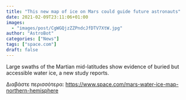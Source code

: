 ```yaml
---
title: "This new map of ice on Mars could guide future astronauts"
date: 2021-02-09T23:11:06+01:00
images:
  - "images/post/CgWGQjzZZPndcJfDTV7XtW.jpg"
author: "AstroBot"
categories: ["News"]
tags: ["space.com"]
draft: false
---
```


Large swaths of the Martian mid-latitudes show evidence of buried but accessible water ice, a new study reports. 

Διαβάστε περισσότερα: https://www.space.com/mars-water-ice-map-northern-hemisphere
